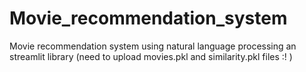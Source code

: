 # Movie_recommendation_system
Movie recommendation system using natural language processing an streamlit library
(need to upload movies.pkl and similarity.pkl files :! )
